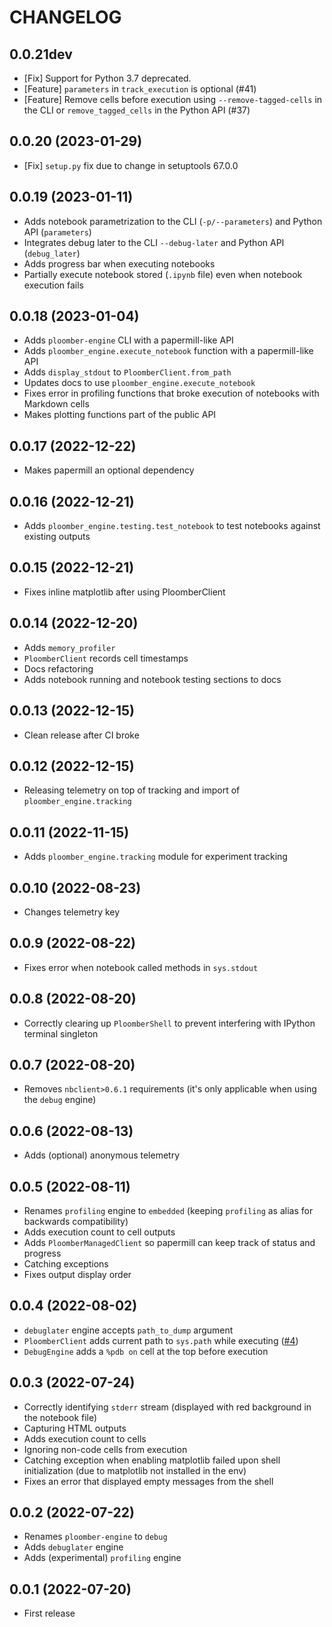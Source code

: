 # CHANGELOG

## 0.0.21dev

* [Fix] Support for Python 3.7 deprecated.
* [Feature] `parameters` in `track_execution` is optional (#41)
* [Feature] Remove cells before execution using `--remove-tagged-cells` in the CLI or `remove_tagged_cells` in the Python API (#37)

## 0.0.20 (2023-01-29)

* [Fix] `setup.py` fix due to change in setuptools 67.0.0

## 0.0.19 (2023-01-11)

* Adds notebook parametrization to the CLI (`-p/--parameters`) and Python API (`parameters`)
* Integrates debug later to the CLI `--debug-later` and Python API (`debug_later`)
* Adds progress bar when executing notebooks
* Partially execute notebook stored (`.ipynb` file) even when notebook execution fails

## 0.0.18 (2023-01-04)

* Adds `ploomber-engine` CLI with a papermill-like API
* Adds `ploomber_engine.execute_notebook` function with a papermill-like API
* Adds `display_stdout` to `PloomberClient.from_path`
* Updates docs to use `ploomber_engine.execute_notebook`
* Fixes error in profiling functions that broke execution of notebooks with Markdown cells
* Makes plotting functions part of the public API

## 0.0.17 (2022-12-22)

* Makes papermill an optional dependency

## 0.0.16 (2022-12-21)

* Adds `ploomber_engine.testing.test_notebook` to test notebooks against existing outputs

## 0.0.15 (2022-12-21)

* Fixes inline matplotlib after using PloomberClient

## 0.0.14 (2022-12-20)

* Adds `memory_profiler`
* `PloomberClient` records cell timestamps
* Docs refactoring
* Adds notebook running and notebook testing sections to docs

## 0.0.13 (2022-12-15)

* Clean release after CI broke

## 0.0.12 (2022-12-15)

* Releasing telemetry on top of tracking and import of `ploomber_engine.tracking`

## 0.0.11 (2022-11-15)

* Adds `ploomber_engine.tracking` module for experiment tracking

## 0.0.10 (2022-08-23)

* Changes telemetry key

## 0.0.9 (2022-08-22)

* Fixes error when notebook called methods in `sys.stdout`

## 0.0.8 (2022-08-20)

* Correctly clearing up `PloomberShell` to prevent interfering with IPython terminal singleton

## 0.0.7 (2022-08-20)

* Removes `nbclient>0.6.1` requirements (it's only applicable when using the `debug` engine)

## 0.0.6 (2022-08-13)

* Adds (optional) anonymous telemetry

## 0.0.5 (2022-08-11)

* Renames `profiling` engine to `embedded` (keeping `profiling` as alias for backwards compatibility)
* Adds execution count to cell outputs
* Adds `PloomberManagedClient` so papermill can keep track of status and progress
* Catching exceptions
* Fixes output display order

## 0.0.4 (2022-08-02)

* `debuglater` engine accepts `path_to_dump` argument
* `PloomberClient` adds current path to `sys.path` while executing ([#4](https://github.com/ploomber/ploomber-engine/issues/4))
* `DebugEngine` adds a `%pdb on` cell at the top before execution

## 0.0.3 (2022-07-24)

* Correctly identifying `stderr` stream (displayed with red background in the notebook file)
* Capturing HTML outputs
* Adds execution count to cells
* Ignoring non-code cells from execution
* Catching exception when enabling matplotlib failed upon shell initialization (due to matplotlib not installed in the env)
* Fixes an error that displayed empty messages from the shell

## 0.0.2 (2022-07-22)

* Renames `ploomber-engine` to `debug`
* Adds `debuglater` engine
* Adds (experimental) `profiling` engine

## 0.0.1 (2022-07-20)

* First release

